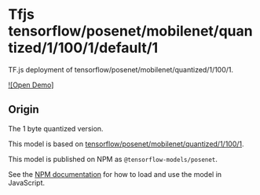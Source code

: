 # Tfjs tensorflow/posenet/mobilenet/quantized/1/100/1/default/1
TF.js deployment of tensorflow/posenet/mobilenet/quantized/1/100/1.

<!-- parent-model: tensorflow/posenet/mobilenet/quantized/1/100/1 -->

[![Open Demo]](https://teachablemachine.withgoogle.com/train/pose)

## Origin
The 1 byte quantized version.

This model is based on [tensorflow/posenet/mobilenet/quantized/1/100/1](https://tfhub.dev/tensorflow/posenet/mobilenet/quantized/1/100/1).

This model is published on NPM as `@tensorflow-models/posenet`.

See the [NPM documentation](https://www.npmjs.com/package/@tensorflow-models/posenet)
for how to load and use the model in JavaScript.
